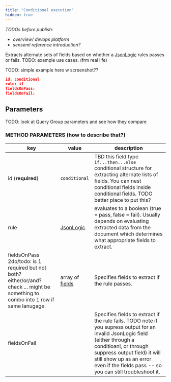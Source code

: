 ```yaml
---
title: "Conditional execution"
hidden: true
---
```


*TODOs before publish:*

- *overview/ devops platform*
- *senseml reference introduction?*



Extracts alternate sets of fields based on whether a [JsonLogic](doc:jsonlogic) rules passes or fails. TODO: example use cases. (frm real life)

TODO: simple example here w screenshot??

```json
id: conditional
rule: if 
fieldsOnPass:
fieldsOnFail:
```



## Parameters

TODO: look at Query Group parameters and see how they compare

### METHOD PARAMETERS (how to describe that?)

| key                                                          | value                                     | description                                                  |
| ------------------------------------------------------------ | ----------------------------------------- | ------------------------------------------------------------ |
| id (**required**)                                            | `conditional`                             | TBD this field type `if...then...else` conditional structure for extracting alternate lists of fields. You can nest conditional fields inside conditional fields. TODO better place to put this? |
| rule                                                         | [JsonLogic](doc:jsonlogic)                | evaluates to a boolean (true = pass, false = fail). Usually depends on evaluating extracted data from the document which determines what appropriate fields to extract. |
| fieldsOnPass 2do/todo: is 1 required but not both? either/or/and? check ... might be something to combo into 1 row if same lanugage. | array of [fields](doc:field-query-object) | Specifies fields to extract if the rule passes.              |
| fieldsOnFail                                                 |                                           | Specifies fields to extract if the rule fails. TODO note if you supress output for an invalid JsonLogic field (either through a conditioanl, or through suppress output field)  it will still show up as an error even if the fields pass -- so you can still troubleshoot it. |